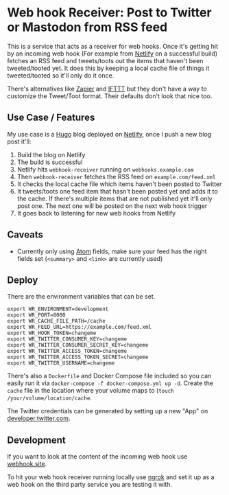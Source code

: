 # Web hook Receiver: Post to Twitter or Mastodon from RSS feed

This is a service that acts as a receiver for web hooks. Once it's getting hit by an incoming web hook (For example from [Netlify](https://www.netlify.com/docs/webhooks/) on a successful build) fetches an RSS feed and tweets/toots out the items that haven't been tweeted/tooted yet. It does this by keeping a local cache file of things it tweeted/tooted so it'll only do it once.

There's alternatives like [Zapier](https://zapier.com/app-directory/rss/integrations/twitter) and [IFTTT](https://ifttt.com/twitter) but they don't have a way to customize the Tweet/Toot format. Their defaults don't look that nice too.

## Use Case / Features

My use case is a [Hugo](https://gohugo.io) blog deployed on [Netlify](https://www.netlify.com), once I push a new blog post it'll:

1) Build the blog on Netlify  
2) The build is successful  
3) Netlify hits `webhook-receiver` running on `webhooks.example.com`  
4) Then `webhook-receiver` fetches the RSS feed on `example.com/feed.xml`  
5) It checks the local cache file which items haven't been posted to Twitter  
6) It tweets/toots one feed item that hasn't been posted yet and adds it to the cache. If there's multiple items that are not published yet it'll only post one. The next one will be posted on the next web hook trigger  
7) It goes back to listening for new web hooks from Netlify

## Caveats

- Currently only using [Atom](https://validator.w3.org/feed/docs/atom.html#requiredFeedElements) fields, make sure your feed has the right fields set (`<summary>` and `<link>` are currently used)

## Deploy

There are the environment variables that can be set. 

```
export WR_ENVIRONMENT=development
export WR_PORT=8080
export WR_CACHE_FILE_PATH=/cache
export WR_FEED_URL=https://example.com/feed.xml
export WR_HOOK_TOKEN=changeme
export WR_TWITTER_CONSUMER_KEY=changeme
export WR_TWITTER_CONSUMER_SECRET_KEY=changeme
export WR_TWITTER_ACCESS_TOKEN=changeme
export WR_TWITTER_ACCESS_TOKEN_SECRET=changeme
export WR_TWITTER_USERNAME=changeme
```


There's also a `Dockerfile` and Docker Compose file included so you can easily run it via `docker-compose -f docker-compose.yml up -d`. Create the `cache` file in the location where your volume maps to (`touch /your/volume/location/cache`.

The Twitter credentials can be generated by setting up a new "App" on [developer.twitter.com](https://developer.twitter.com/en/apps).



## Development

If you want to look at the content of the incoming web hook use [webhook.site](https://webhook.site).

To hit your web hook receiver running locally use [ngrok](https://dashboard.ngrok.com/get-started) and set it up as a web hook on the third party service you are testing it with.
